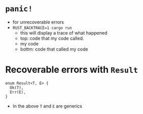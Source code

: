 
# `panic!`
- for unrecoverable errors
- `RUST_BACKTRACE=1 cargo run`
  - this will display a trace of what happened
  - top: code that my code called.
  - my code
  - bottm: code that called my code


# Recoverable errors with `Result`
```
enum Result<T, E> {
  Ok(T),
  Err(E),
}
```
- In the above `T` and `E` are generics